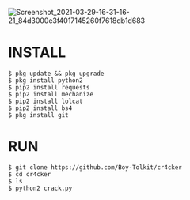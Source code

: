 ![Screenshot_2021-03-29-16-31-16-21_84d3000e3f4017145260f7618db1d683](https://user-images.githubusercontent.com/80812572/112817148-5339be80-90ac-11eb-8abe-5b8e497ebe48.png)

# INSTALL
```
$ pkg update && pkg upgrade
$ pkg install python2
$ pip2 install requests
$ pip2 install mechanize
$ pip2 install lolcat
$ pip2 install bs4
$ pkg install git
```
# RUN
```
$ git clone https://github.com/Boy-Tolkit/cr4cker
$ cd cr4cker
$ ls
$ python2 crack.py
```
